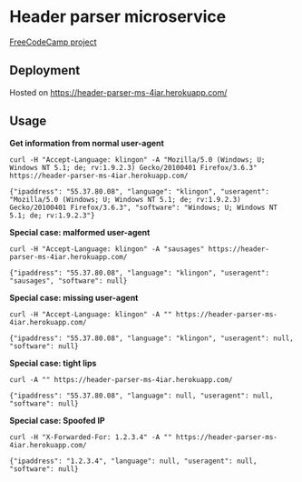 # Header parser microservice
[FreeCodeCamp project](https://www.freecodecamp.com/challenges/request-header-parser-microservice)

## Deployment
Hosted on https://header-parser-ms-4iar.herokuapp.com/

## Usage

**Get information from normal user-agent**
```
curl -H "Accept-Language: klingon" -A "Mozilla/5.0 (Windows; U; Windows NT 5.1; de; rv:1.9.2.3) Gecko/20100401 Firefox/3.6.3" https://header-parser-ms-4iar.herokuapp.com/
```
```
{"ipaddress": "55.37.80.08", "language": "klingon", "useragent": "Mozilla/5.0 (Windows; U; Windows NT 5.1; de; rv:1.9.2.3) Gecko/20100401 Firefox/3.6.3", "software": "Windows; U; Windows NT 5.1; de; rv:1.9.2.3"}
```

**Special case: malformed user-agent**
```
curl -H "Accept-Language: klingon" -A "sausages" https://header-parser-ms-4iar.herokuapp.com/
```
```
{"ipaddress": "55.37.80.08", "language": "klingon", "useragent": "sausages", "software": null}
```

**Special case: missing user-agent**
```
curl -H "Accept-Language: klingon" -A "" https://header-parser-ms-4iar.herokuapp.com/
```
```
{"ipaddress": "55.37.80.08", "language": "klingon", "useragent": null, "software": null}
```
**Special case: tight lips**
```
curl -A "" https://header-parser-ms-4iar.herokuapp.com/
```
```
{"ipaddress": "55.37.80.08", "language": null, "useragent": null, "software": null}
```

**Special case: Spoofed IP**
```
curl -H "X-Forwarded-For: 1.2.3.4" -A "" https://header-parser-ms-4iar.herokuapp.com/
```
```
{"ipaddress": "1.2.3.4", "language": null, "useragent": null, "software": null}
```














